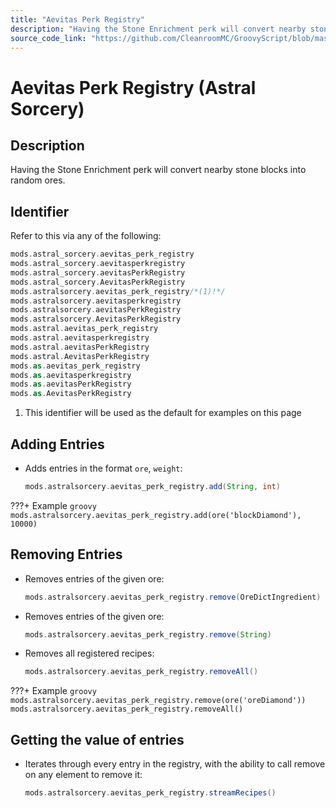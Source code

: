 ```yaml
---
title: "Aevitas Perk Registry"
description: "Having the Stone Enrichment perk will convert nearby stone blocks into random ores."
source_code_link: "https://github.com/CleanroomMC/GroovyScript/blob/master/src/main/java/com/cleanroommc/groovyscript/compat/mods/astralsorcery/OreChance.java"
---
```


# Aevitas Perk Registry (Astral Sorcery)

## Description

Having the Stone Enrichment perk will convert nearby stone blocks into random ores.

## Identifier

Refer to this via any of the following:

```groovy hl_lines="5"
mods.astral_sorcery.aevitas_perk_registry
mods.astral_sorcery.aevitasperkregistry
mods.astral_sorcery.aevitasPerkRegistry
mods.astral_sorcery.AevitasPerkRegistry
mods.astralsorcery.aevitas_perk_registry/*(1)!*/
mods.astralsorcery.aevitasperkregistry
mods.astralsorcery.aevitasPerkRegistry
mods.astralsorcery.AevitasPerkRegistry
mods.astral.aevitas_perk_registry
mods.astral.aevitasperkregistry
mods.astral.aevitasPerkRegistry
mods.astral.AevitasPerkRegistry
mods.as.aevitas_perk_registry
mods.as.aevitasperkregistry
mods.as.aevitasPerkRegistry
mods.as.AevitasPerkRegistry
```

1. This identifier will be used as the default for examples on this page

## Adding Entries

- Adds entries in the format `ore`, `weight`:

    ```groovy
    mods.astralsorcery.aevitas_perk_registry.add(String, int)
    ```

???+ Example
    ```groovy
    mods.astralsorcery.aevitas_perk_registry.add(ore('blockDiamond'), 10000)
    ```

## Removing Entries

- Removes entries of the given ore:

    ```groovy
    mods.astralsorcery.aevitas_perk_registry.remove(OreDictIngredient)
    ```

- Removes entries of the given ore:

    ```groovy
    mods.astralsorcery.aevitas_perk_registry.remove(String)
    ```

- Removes all registered recipes:

    ```groovy
    mods.astralsorcery.aevitas_perk_registry.removeAll()
    ```

???+ Example
    ```groovy
    mods.astralsorcery.aevitas_perk_registry.remove(ore('oreDiamond'))
    mods.astralsorcery.aevitas_perk_registry.removeAll()
    ```

## Getting the value of entries

- Iterates through every entry in the registry, with the ability to call remove on any element to remove it:

    ```groovy
    mods.astralsorcery.aevitas_perk_registry.streamRecipes()
    ```
